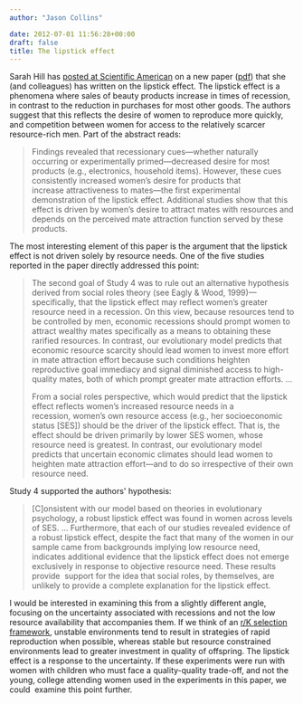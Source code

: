 ```yaml
---
author: "Jason Collins"

date: 2012-07-01 11:56:28+00:00
draft: false
title: The lipstick effect
---
```


Sarah Hill has [posted at Scientific American](http://blogs.scientificamerican.com/guest-blog/2012/06/27/lipstick-the-recession-and-evolutionary-psychology/) on a new paper ([pdf](http://personal.tcu.edu/sehill/LipstickEffectMS20March2012.pdf)) that she (and colleagues) has written on the lipstick effect. The lipstick effect is a phenomena where sales of beauty products increase in times of recession, in contrast to the reduction in purchases for most other goods. The authors suggest that this reflects the desire of women to reproduce more quickly, and competition between women for access to the relatively scarcer resource-rich men. Part of the abstract reads:


<blockquote>Findings revealed that recessionary cues—whether naturally occurring or experimentally primed—decreased desire for most products (e.g., electronics, household items). However, these cues consistently increased women’s desire for products that increase attractiveness to mates—the first experimental demonstration of the lipstick effect. Additional studies show that this effect is driven by women’s desire to attract mates with resources and depends on the perceived mate attraction function served by these products.</blockquote>


The most interesting element of this paper is the argument that the lipstick effect is not driven solely by resource needs. One of the five studies reported in the paper directly addressed this point:


<blockquote>The second goal of Study 4 was to rule out an alternative hypothesis derived from social roles theory (see Eagly & Wood, 1999)—specifically, that the lipstick effect may reflect women’s greater resource need in a recession. On this view, because resources tend to be controlled by men, economic recessions should prompt women to attract wealthy mates specifically as a means to obtaining these rarified resources. In contrast, our evolutionary model predicts that economic resource scarcity should lead women to invest more effort in mate attraction effort because such conditions heighten reproductive goal immediacy and signal diminished access to high-quality mates, both of which prompt greater mate attraction efforts. ...

From a social roles perspective, which would predict that the lipstick effect reflects women’s increased resource needs in a recession, women’s own resource access (e.g., her socioeconomic status [SES]) should be the driver of the lipstick effect. That is, the effect should be driven primarily by lower SES women, whose resource need is greatest. In contrast, our evolutionary model predicts that uncertain economic climates should lead women to heighten mate attraction effort—and to do so irrespective of their own resource need.</blockquote>


Study 4 supported the authors' hypothesis:


<blockquote>[C]onsistent with our model based on theories in evolutionary psychology, a robust lipstick effect was found in women across levels of SES. ... Furthermore, that each of our studies revealed evidence of a robust lipstick effect, despite the fact that many of the women in our sample came from backgrounds implying low resource need, indicates additional evidence that the lipstick effect does not emerge exclusively in response to objective resource need. These results provide  support for the idea that social roles, by themselves, are unlikely to provide a complete explanation for the lipstick effect.</blockquote>


I would be interested in examining this from a slightly different angle, focusing on the uncertainty associated with recessions and not the low resource availability that accompanies them. If we think of an [r/K selection framework](http://en.wikipedia.org/wiki/R/K_selection_theory), unstable environments tend to result in strategies of rapid reproduction when possible, whereas stable but resource constrained environments lead to greater investment in quality of offspring. The lipstick effect is a response to the uncertainty. If these experiments were run with women with children who must face a quality-quality trade-off, and not the young, college attending women used in the experiments in this paper, we could  examine this point further.
